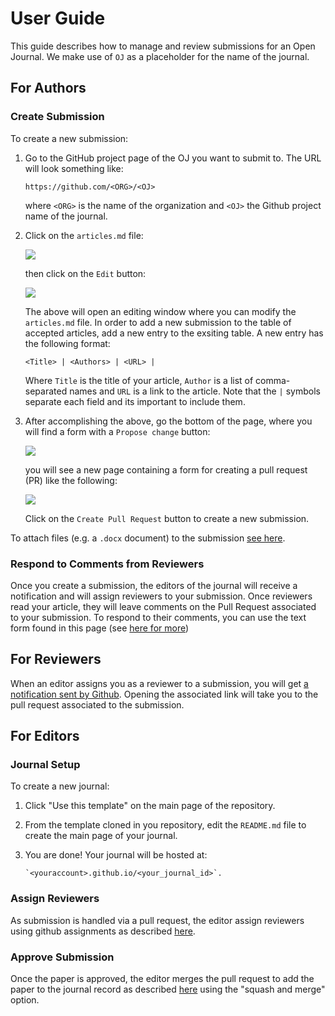 # User Guide

This guide describes how to manage and review submissions for an 
Open Journal. We make use of `OJ` as a placeholder for the name of the 
journal.

## For Authors

### Create Submission

To create a new submission:

 1. Go to the GitHub project page of the OJ you want to submit to. The 
    URL will look something like:

    ```
    https://github.com/<ORG>/<OJ>
    ```

    where `<ORG>` is the name of the organization and `<OJ>` the 
    Github project name of the journal.

 2. Click on the `articles.md` file:

    ![](https://user-images.githubusercontent.com/473117/64357693-0ccdcc00-cffd-11e9-9597-63bc735cf53a.png)

    then click on the `Edit` button:

    ![](https://user-images.githubusercontent.com/473117/64357695-0d666280-cffd-11e9-8c5c-88694d7e0ee3.png)

    The above will open an editing window where you can modify the 
    `articles.md` file. In order to add a new submission to the table 
    of accepted articles, add a new entry to the exsiting table. A new 
    entry has the following format:

    ```
    <Title> | <Authors> | <URL> |
    ```

    Where `Title` is the title of your article, `Author` is a list of 
    comma-separated names and `URL` is a link to the article. Note 
    that the `|` symbols separate each field and its important to 
    include them.

 3. After accomplishing the above, go the bottom of the page, where 
    you will find a form with a `Propose change` button:

    ![](https://user-images.githubusercontent.com/473117/64357696-0d666280-cffd-11e9-9743-6f18c0d5838d.png)

    you will see a new page containing a form for creating a pull 
    request (PR) like the following:

    ![](https://user-images.githubusercontent.com/473117/64357694-0d666280-cffd-11e9-8aea-d8441fb44026.png)

    Click on the `Create Pull Request` button to create a new 
    submission.

To attach files (e.g. a `.docx` document) to the submission [see 
here][gh-attach].

[gh-attach]: https://help.github.com/en/articles/file-attachments-on-issues-and-pull-requests

### Respond to Comments from Reviewers

Once you create a submission, the editors of the journal will receive 
a notification and will assign reviewers to your submission. Once 
reviewers read your article, they will leave comments on the Pull 
Request associated to your submission. To respond to their comments, 
you can use the text form found in this page (see [here for 
more][gh-pr])

[gh-pr]: https://help.github.com/en/articles/about-pull-request-reviews

## For Reviewers

When an editor assigns you as a reviewer to a submission, you will get 
[a notification sent by Github][gh-notify]. Opening the associated 
link will take you to the pull request associated to the submission.

[gh-notify]: https://help.github.com/en/articles/about-notifications

## For Editors

### Journal Setup

To create a new journal:

 1. Click "Use this template" on the main page of the repository.
 2. From the template cloned in you repository, edit the `README.md` 
    file to create the main page of your journal.
 3. You are done! Your journal will be hosted at:

    ```
    `<youraccount>.github.io/<your_journal_id>`.
    ```

### Assign Reviewers

As submission is handled via a pull request, the editor assign 
reviewers using github assignments as described 
[here][gh-assign].

[gh-assign]: https://help.github.com/en/articles/assigning-issues-and-pull-requests-to-other-github-users

### Approve Submission

Once the paper is approved, the editor merges the pull request to add 
the paper to the journal record as described [here][gh-merge] using 
the "squash and merge" option.

[gh-merge]: https://help.github.com/en/articles/merging-a-pull-request

